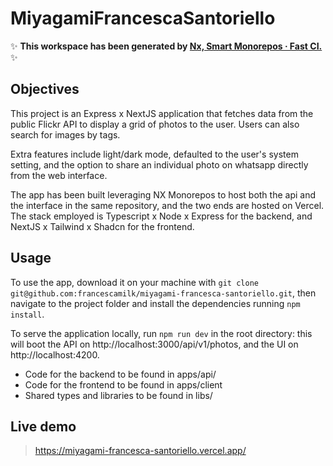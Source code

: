 # MiyagamiFrancescaSantoriello

✨ **This workspace has been generated by [Nx, Smart Monorepos · Fast CI.](https://nx.dev)** ✨

## Objectives
This project is an Express x NextJS application that fetches data from the public Flickr API to display a grid of photos to the user. Users can also search for images by tags.

Extra features include light/dark mode, defaulted to the user's system setting, and the option to share an individual photo on whatsapp directly from the web interface.

The app has been built leveraging NX Monorepos to host both the api and the interface in the same repository, and the two ends are hosted on Vercel. The stack employed is Typescript x Node x Express for the backend, and NextJS x Tailwind x Shadcn for the frontend.


## Usage
To use the app, download it on your machine with `git clone git@github.com:francescamilk/miyagami-francesca-santoriello.git`,
then navigate to the project folder and install the dependencies running `npm install`.

To serve the application locally, run `npm run dev` in the root directory: 
this will boot the API on http://localhost:3000/api/v1/photos, and the UI on http://localhost:4200.

- Code for the backend to be found in apps/api/
- Code for the frontend to be found in apps/client
- Shared types and libraries to be found in libs/

## Live demo
> https://miyagami-francesca-santoriello.vercel.app/
